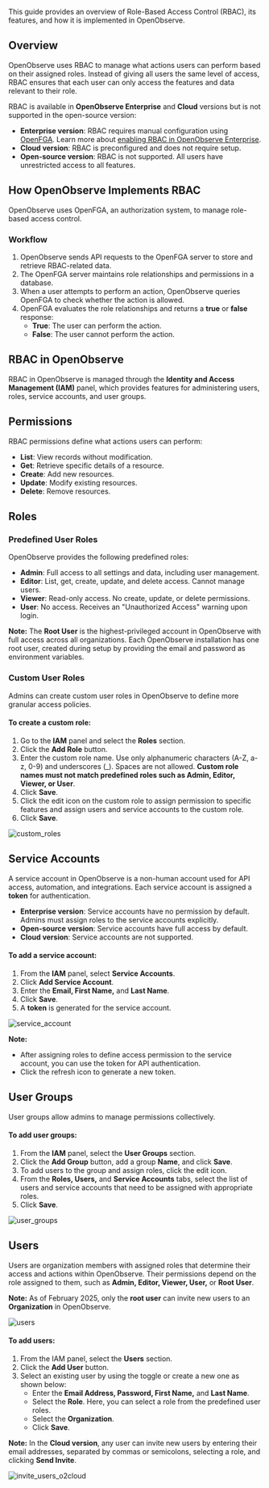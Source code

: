 This guide provides an overview of Role-Based Access Control (RBAC), its features, and how it is implemented in OpenObserve.

## Overview

OpenObserve uses RBAC to manage what actions users can perform based on their assigned roles. Instead of giving all users the same level of access, RBAC ensures that each user can only access the features and data relevant to their role.

RBAC is available in **OpenObserve Enterprise** and **Cloud** versions but is not supported in the open-source version:

- **Enterprise version**: RBAC requires manual configuration using [OpenFGA](https://openfga.dev/api/service). Learn more about [enabling RBAC in OpenObserve Enterprise](enable-rbac-in-openobserve-enterprise.md).
- **Cloud version**: RBAC is preconfigured and does not require setup.
- **Open-source version**: RBAC is not supported. All users have unrestricted access to all features.

## How OpenObserve Implements RBAC

OpenObserve uses OpenFGA, an authorization system, to manage role-based access control.

### Workflow

1. OpenObserve sends API requests to the OpenFGA server to store and retrieve RBAC-related data.
2. The OpenFGA server maintains role relationships and permissions in a database.
3. When a user attempts to perform an action, OpenObserve queries OpenFGA to check whether the action is allowed.
4. OpenFGA evaluates the role relationships and returns a **true** or **false** response:
   - **True**: The user can perform the action.
   - **False**: The user cannot perform the action.

## RBAC in OpenObserve  

RBAC in OpenObserve is managed through the **Identity and Access Management (IAM)** panel, which provides features for administering users, roles, service accounts, and user groups.

## Permissions

RBAC permissions define what actions users can perform:

- **List**: View records without modification.
- **Get**: Retrieve specific details of a resource.
- **Create**: Add new resources.
- **Update**: Modify existing resources.
- **Delete**: Remove resources.

## Roles

### Predefined User Roles

OpenObserve provides the following predefined roles:

- **Admin**: Full access to all settings and data, including user management.
- **Editor**: List, get, create, update, and delete access. Cannot manage users.
- **Viewer**: Read-only access. No create, update, or delete permissions.
- **User**: No access. Receives an "Unauthorized Access" warning upon login.

**Note:** The **Root User** is the highest-privileged account in OpenObserve with full access across all organizations. Each OpenObserve installation has one root user, created during setup by providing the email and password as environment variables.

### Custom User Roles

Admins can create custom user roles in OpenObserve to define more granular access policies.

#### To create a custom role:

1. Go to the **IAM** panel and select the **Roles** section.
2. Click the **Add Role** button.
3. Enter the custom role name. Use only alphanumeric characters (A-Z, a-z, 0-9) and underscores (_). Spaces are not allowed. **Custom role names must not match predefined roles such as Admin, Editor, Viewer, or User**.
4. Click **Save**.
5. Click the edit icon on the custom role to assign permission to specific features and assign users and service accounts to the custom role.
6. Click **Save**.

![custom_roles](../../images/rbac1-custom_roles.png)

## Service Accounts  

A service account in OpenObserve is a non-human account used for API access, automation, and integrations. Each service account is assigned a **token** for authentication.

- **Enterprise version**: Service accounts have no permission by default. Admins must assign roles to the service accounts explicitly.
- **Open-source version**: Service accounts have full access by default.
- **Cloud version**: Service accounts are not supported.

#### To add a service account:

1. From the **IAM** panel, select **Service Accounts**.
2. Click **Add Service Account**.
3. Enter the **Email, First Name,** and **Last Name**.
4. Click **Save**.
5. A **token** is generated for the service account.

![service_account](../../images/rbac2-service-account.png)

**Note:**

- After assigning roles to define access permission to the service account, you can use the token for API authentication.
- Click the refresh icon to generate a new token.

## User Groups

User groups allow admins to manage permissions collectively.

#### To add user groups:

1. From the **IAM** panel, select the **User Groups** section.
2. Click the **Add Group** button, add a group **Name**, and click **Save**.
3. To add users to the group and assign roles, click the edit icon.
4. From the **Roles, Users,** and **Service Accounts** tabs, select the list of users and service accounts that need to be assigned with appropriate roles.
5. Click **Save**.

![user_groups](../../images/rbac3-user-groups.png)

## Users

Users are organization members with assigned roles that determine their access and actions within OpenObserve. Their permissions depend on the role assigned to them, such as **Admin, Editor, Viewer, User,** or **Root User**.

**Note:** As of February 2025, only the **root user** can invite new users to an **Organization** in OpenObserve.

![users](../../images/rbac4-add-users-enterprise.png)

#### To add users:

1. From the IAM panel, select the **Users** section.
2. Click the **Add User** button.
3. Select an existing user by using the toggle or create a new one as shown below:
   - Enter the **Email Address, Password, First Name,** and **Last Name**.
   - Select the **Role**. Here, you can select a role from the predefined user roles.
   - Select the **Organization**.
   - Click **Save**.

**Note:** In the **Cloud version**, any user can invite new users by entering their email addresses, separated by commas or semicolons, selecting a role, and clicking **Send Invite**.

![invite_users_o2cloud](../../images/rbac6-invite-users-o2cloud.png)
